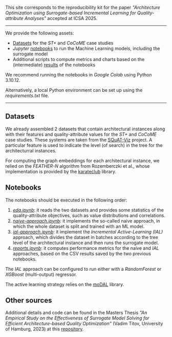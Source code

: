 This site corresponds to the reproducibility kit for the paper *"Architecture Optimization using Surrogate-based Incremental Learning for Quality-attribute Analyses"* accepted at ICSA 2025.

---

We provide the following assets:
* [Datasets](https://github.com/andresdp/architecture-surrogates/tree/main/datasets) for the *ST+* and *CoCoME* case studies
* *Jupyter* [notebooks](https://github.com/andresdp/architecture-surrogates/tree/main/notebooks) to run the Machine Learning models, including the surrogate model
* Additional scripts to compute metrics and charts based on the (intermediate) [results](https://github.com/andresdp/architecture-surrogates/tree/main/results) of the notebooks

We recommend running the notebooks in *Google Colab* using Python 3.10.12.

Alternatively, a local Python environment can be set up using the *requirements.txt* file.

----

## Datasets
We already assembled 2 datasets that contain architectural instances along with their features and quality-attribute values for the *ST+* and *CoCoME* case studies.
These systems are taken from the [SQuAT-Viz](https://github.com/SQuAT-Team/squat-vis) project. A particular feature is used to indicate the level (of search) in the tree for the architecturral instances.

For computing the graph embeddings for each architectural instance, we relied on the *FEATHER-N* algorithm from Rozemberczki et al., whose implementation is provided by the [karateclub](https://github.com/benedekrozemberczki/karateclub/tree/master) library.

## Notebooks
The notebooks should be executed in the following order:
1. *[eda.ipynb](https://github.com/andresdp/architecture-surrogates/blob/main/notebooks/eda.ipynb)*: it reads the two datasets and provides some statistics of the quality-attribute objectives, such as value distributions and correlations.
2. *[naive-approach.ipynb](https://github.com/andresdp/architecture-surrogates/blob/main/notebooks/naive-approach.ipynb)*: it implements the so-called naive approach, in which the whole dataset is split and trained with an ML model.
3. *[ial-approach.ipynb](https://github.com/andresdp/architecture-surrogates/blob/main/notebooks/ial-approach.ipynb)*: it implement the *Incremental Active-Learning (IAL)* approach, which divides the dataset in batches according to the tree level of the architectural instance and then runs the surrogate model.
4. *[reports.ipynb](https://github.com/andresdp/architecture-surrogates/blob/main/notebooks/reports.ipynb)*: it computes performance metrics for the naive and *IAL* approaches, based on the CSV results saved by the two previous notebooks.

The *IAL* approach can be configured to run either with a *RandomForest* or *XGBoost* (multi-output) regressor.

The active learning strategy relies on the [moDAL](https://github.com/modAL-python/modAL) library.

## Other sources
Additional details and code can be found in the Masters Thesis *"An Empirical Study on the Effectiveness of Surrogate Model Solving for Efficient Architecture-based Quality Optimization"* (Vadim Titov, University of Hamburg, 2023) at this [repository](https://git.informatik.uni-hamburg.de/6titov/masters-thesis).
